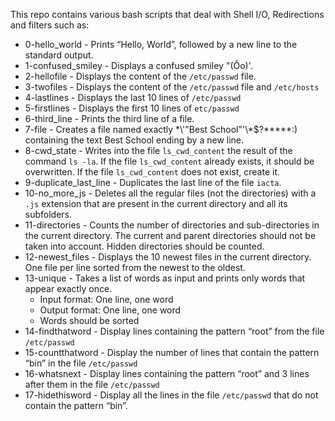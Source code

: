 This repo contains various bash scripts that deal with Shell I/O, Redirections and filters such as:

- 0-hello_world - Prints “Hello, World”, followed by a new line to the standard output.
- 1-confused_smiley -  Displays a confused smiley "(Ôo)'.
- 2-hellofile -  Displays the content of the `/etc/passwd` file.
- 3-twofiles - Displays the content of the `/etc/passwd` file and `/etc/hosts`
- 4-lastlines - Displays the last 10 lines of `/etc/passwd`
- 5-firstlines - Displays the first 10 lines of `etc/passwd`
- 6-third_line - Prints the third line of a file.
- 7-file - Creates a file named exactly \*\\'"Best School"\'\\*$\?\*\*\*\*\*:) containing the text Best School ending by a new line.
- 8-cwd_state -  Writes into the file `ls_cwd_content` the result of the command `ls -la`. If the file `ls_cwd_content` already exists, it should be overwritten. If the file `ls_cwd_content` does not exist, create it.
- 9-duplicate_last_line - Duplicates the last line of the file `iacta`.
- 10-no_more_js - Deletes all the regular files (not the directories) with a `.js` extension that are present in the current directory and all its subfolders.
- 11-directories - Counts the number of directories and sub-directories in the current directory. The current and parent directories should not be taken into account. Hidden directories should be counted.
- 12-newest_files - Displays the 10 newest files in the current directory. One file per line sorted from the newest to the oldest.
- 13-unique -  Takes a list of words as input and prints only words that appear exactly once.
  - Input format: One line, one word
  - Output format: One line, one word
  - Words should be sorted
- 14-findthatword - Display lines containing the pattern “root” from the file `/etc/passwd`
- 15-countthatword - Display the number of lines that contain the pattern “bin” in the file `/etc/passwd`
- 16-whatsnext - Display lines containing the pattern “root” and 3 lines after them in the file `/etc/passwd`
- 17-hidethisword - Display all the lines in the file `/etc/passwd` that do not contain the pattern “bin”.
